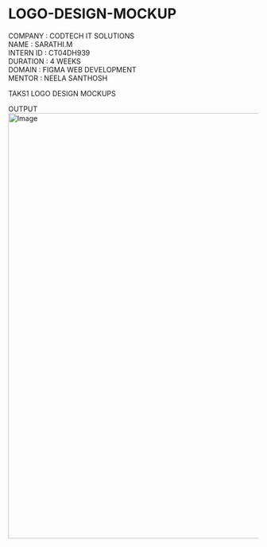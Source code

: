 # LOGO-DESIGN-MOCKUP
COMPANY : CODTECH IT SOLUTIONS  
NAME : SARATHI.M    
INTERN ID : CT04DH939   
DURATION : 4 WEEKS    
DOMAIN : FIGMA WEB DEVELOPMENT   
MENTOR : NEELA SANTHOSH 

TAKS1 LOGO DESIGN MOCKUPS 

OUTPUT 
<img width="2286" height="856" alt="Image" src="https://github.com/user-attachments/assets/3f668368-3b56-40bc-bd6a-211edd264501" />
